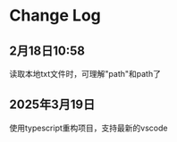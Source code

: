 # Change Log

## 2月18日10:58

读取本地txt文件时，可理解"path"和path了

## 2025年3月19日

使用typescript重构项目，支持最新的vscode
